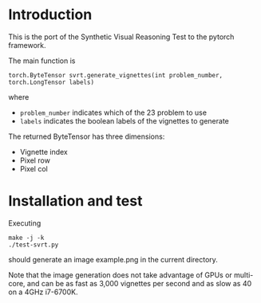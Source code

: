 # Introduction #

This is the port of the Synthetic Visual Reasoning Test to the pytorch
framework.

The main function is

```
torch.ByteTensor svrt.generate_vignettes(int problem_number, torch.LongTensor labels)
```

where

 * `problem_number` indicates which of the 23 problem to use
 * `labels` indicates the boolean labels of the vignettes to generate

The returned ByteTensor has three dimensions:

 * Vignette index
 * Pixel row
 * Pixel col

# Installation and test #

Executing

```
make -j -k
./test-svrt.py
```

should generate an image example.png in the current directory.

Note that the image generation does not take advantage of GPUs or
multi-core, and can be as fast as 3,000 vignettes per second and as
slow as 40 on a 4GHz i7-6700K.
